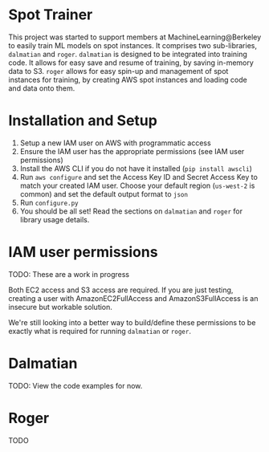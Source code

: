 # Spot Trainer
This project was started to support members at MachineLearning@Berkeley to easily
train ML models on spot instances. It comprises two sub-libraries, `dalmatian`
and `roger`. `dalmatian` is designed to be integrated into training code. It
allows for easy save and resume of training, by saving in-memory data to S3.
`roger` allows for easy spin-up and management of spot instances for training,
 by creating AWS spot instances and loading code and data onto them.

# Installation and Setup
1) Setup a new IAM user on AWS with programmatic access
2) Ensure the IAM user has the appropriate permissions (see IAM user permissions)
3) Install the AWS CLI if you do not have it installed (`pip install awscli`)
4) Run `aws configure` and set the Access Key ID and Secret Access Key to match
   your created IAM user. Choose your default region (`us-west-2` is common) and
   set the default output format to `json`
5) Run `configure.py`
6) You should be all set! Read the sections on `dalmatian` and `roger` for
   library usage details.

# IAM user permissions
TODO: These are a work in progress

Both EC2 access and S3 access are required. If you are just testing, creating a
user with AmazonEC2FullAccess and AmazonS3FullAccess is an insecure but workable
solution.

We're still looking into a better way to build/define these permissions to be
exactly what is required for running `dalmatian` or `roger`.

# Dalmatian
TODO: View the code examples for now.

# Roger
TODO
